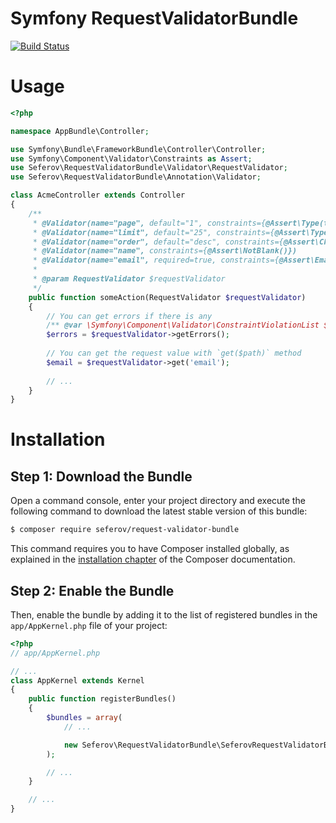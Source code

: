 Symfony RequestValidatorBundle
==============================

[![Build Status](https://travis-ci.org/seferov/RequestValidatorBundle.svg?branch=master)](https://travis-ci.org/seferov/RequestValidatorBundle)

# Usage

```php
<?php

namespace AppBundle\Controller;

use Symfony\Bundle\FrameworkBundle\Controller\Controller;
use Symfony\Component\Validator\Constraints as Assert;
use Seferov\RequestValidatorBundle\Validator\RequestValidator;
use Seferov\RequestValidatorBundle\Annotation\Validator;

class AcmeController extends Controller
{
    /**
     * @Validator(name="page", default="1", constraints={@Assert\Type(type="numeric"), @Assert\Range(min=1)})
     * @Validator(name="limit", default="25", constraints={@Assert\Type(type="numeric"), @Assert\Range(min=10, max=100)})
     * @Validator(name="order", default="desc", constraints={@Assert\Choice(choices={"asc", "desc"}, message="error.wrong_order_choice")})
     * @Validator(name="name", constraints={@Assert\NotBlank()})
     * @Validator(name="email", required=true, constraints={@Assert\Email()})
     *
     * @param RequestValidator $requestValidator
     */
    public function someAction(RequestValidator $requestValidator)
    {
        // You can get errors if there is any
        /** @var \Symfony\Component\Validator\ConstraintViolationList $errors */
        $errors = $requestValidator->getErrors();
        
        // You can get the request value with `get($path)` method
        $email = $requestValidator->get('email');
         
        // ...
    }
}

```

# Installation

Step 1: Download the Bundle
---------------------------

Open a command console, enter your project directory and execute the
following command to download the latest stable version of this bundle:

```bash
$ composer require seferov/request-validator-bundle
```

This command requires you to have Composer installed globally, as explained
in the [installation chapter](https://getcomposer.org/doc/00-intro.md) of the Composer documentation.

Step 2: Enable the Bundle
-------------------------

Then, enable the bundle by adding it to the list of registered bundles
in the `app/AppKernel.php` file of your project:

```php
<?php
// app/AppKernel.php

// ...
class AppKernel extends Kernel
{
    public function registerBundles()
    {
        $bundles = array(
            // ...

            new Seferov\RequestValidatorBundle\SeferovRequestValidatorBundle(),
        );

        // ...
    }

    // ...
}
```
